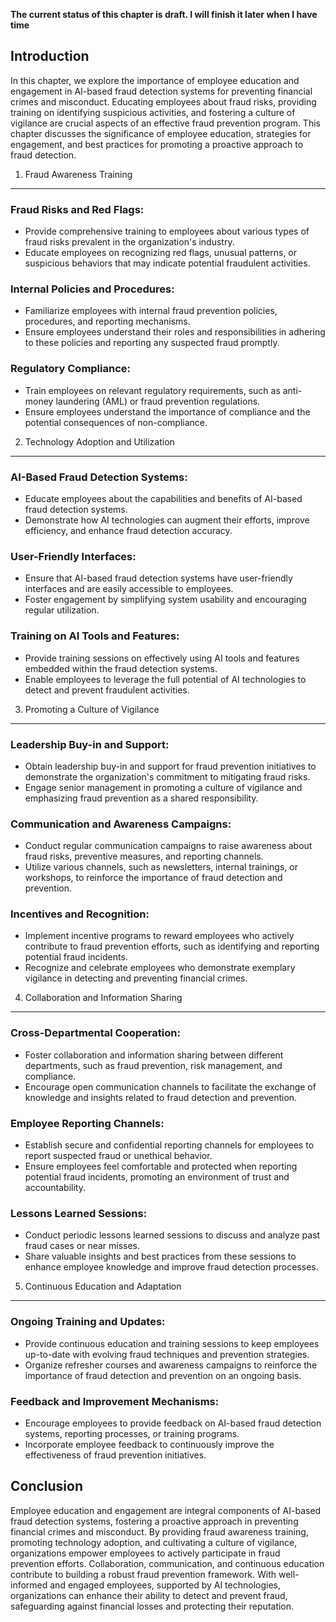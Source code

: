 **The current status of this chapter is draft. I will finish it later when I have time**

Introduction
------------

In this chapter, we explore the importance of employee education and engagement in AI-based fraud detection systems for preventing financial crimes and misconduct. Educating employees about fraud risks, providing training on identifying suspicious activities, and fostering a culture of vigilance are crucial aspects of an effective fraud prevention program. This chapter discusses the significance of employee education, strategies for engagement, and best practices for promoting a proactive approach to fraud detection.

1. Fraud Awareness Training
---------------------------

### Fraud Risks and Red Flags:

* Provide comprehensive training to employees about various types of fraud risks prevalent in the organization's industry.
* Educate employees on recognizing red flags, unusual patterns, or suspicious behaviors that may indicate potential fraudulent activities.

### Internal Policies and Procedures:

* Familiarize employees with internal fraud prevention policies, procedures, and reporting mechanisms.
* Ensure employees understand their roles and responsibilities in adhering to these policies and reporting any suspected fraud promptly.

### Regulatory Compliance:

* Train employees on relevant regulatory requirements, such as anti-money laundering (AML) or fraud prevention regulations.
* Ensure employees understand the importance of compliance and the potential consequences of non-compliance.

2. Technology Adoption and Utilization
--------------------------------------

### AI-Based Fraud Detection Systems:

* Educate employees about the capabilities and benefits of AI-based fraud detection systems.
* Demonstrate how AI technologies can augment their efforts, improve efficiency, and enhance fraud detection accuracy.

### User-Friendly Interfaces:

* Ensure that AI-based fraud detection systems have user-friendly interfaces and are easily accessible to employees.
* Foster engagement by simplifying system usability and encouraging regular utilization.

### Training on AI Tools and Features:

* Provide training sessions on effectively using AI tools and features embedded within the fraud detection systems.
* Enable employees to leverage the full potential of AI technologies to detect and prevent fraudulent activities.

3. Promoting a Culture of Vigilance
-----------------------------------

### Leadership Buy-in and Support:

* Obtain leadership buy-in and support for fraud prevention initiatives to demonstrate the organization's commitment to mitigating fraud risks.
* Engage senior management in promoting a culture of vigilance and emphasizing fraud prevention as a shared responsibility.

### Communication and Awareness Campaigns:

* Conduct regular communication campaigns to raise awareness about fraud risks, preventive measures, and reporting channels.
* Utilize various channels, such as newsletters, internal trainings, or workshops, to reinforce the importance of fraud detection and prevention.

### Incentives and Recognition:

* Implement incentive programs to reward employees who actively contribute to fraud prevention efforts, such as identifying and reporting potential fraud incidents.
* Recognize and celebrate employees who demonstrate exemplary vigilance in detecting and preventing financial crimes.

4. Collaboration and Information Sharing
----------------------------------------

### Cross-Departmental Cooperation:

* Foster collaboration and information sharing between different departments, such as fraud prevention, risk management, and compliance.
* Encourage open communication channels to facilitate the exchange of knowledge and insights related to fraud detection and prevention.

### Employee Reporting Channels:

* Establish secure and confidential reporting channels for employees to report suspected fraud or unethical behavior.
* Ensure employees feel comfortable and protected when reporting potential fraud incidents, promoting an environment of trust and accountability.

### Lessons Learned Sessions:

* Conduct periodic lessons learned sessions to discuss and analyze past fraud cases or near misses.
* Share valuable insights and best practices from these sessions to enhance employee knowledge and improve fraud detection processes.

5. Continuous Education and Adaptation
--------------------------------------

### Ongoing Training and Updates:

* Provide continuous education and training sessions to keep employees up-to-date with evolving fraud techniques and prevention strategies.
* Organize refresher courses and awareness campaigns to reinforce the importance of fraud detection and prevention on an ongoing basis.

### Feedback and Improvement Mechanisms:

* Encourage employees to provide feedback on AI-based fraud detection systems, reporting processes, or training programs.
* Incorporate employee feedback to continuously improve the effectiveness of fraud prevention initiatives.

Conclusion
----------

Employee education and engagement are integral components of AI-based fraud detection systems, fostering a proactive approach in preventing financial crimes and misconduct. By providing fraud awareness training, promoting technology adoption, and cultivating a culture of vigilance, organizations empower employees to actively participate in fraud prevention efforts. Collaboration, communication, and continuous education contribute to building a robust fraud prevention framework. With well-informed and engaged employees, supported by AI technologies, organizations can enhance their ability to detect and prevent fraud, safeguarding against financial losses and protecting their reputation.
